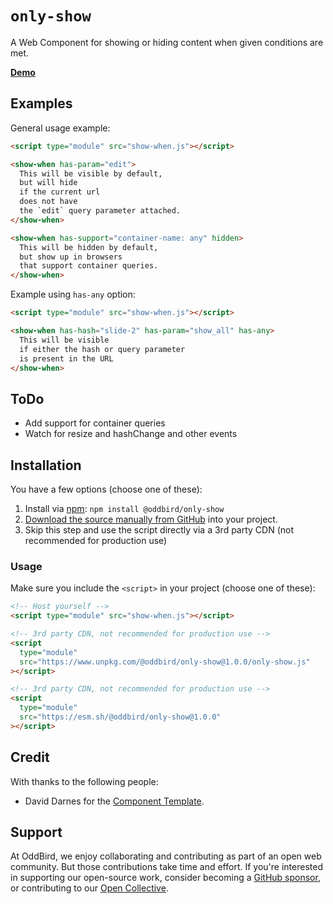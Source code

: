 # `only-show`

A Web Component
for showing or hiding content
when given conditions are met.

**[Demo](https://oddbird.github.io/only-show/demo.html)**

## Examples

General usage example:

```html
<script type="module" src="show-when.js"></script>

<show-when has-param="edit">
  This will be visible by default,
  but will hide
  if the current url
  does not have
  the `edit` query parameter attached.
</show-when>

<show-when has-support="container-name: any" hidden>
  This will be hidden by default,
  but show up in browsers
  that support container queries.
</show-when>
```

Example using `has-any` option:

```html
<script type="module" src="show-when.js"></script>

<show-when has-hash="slide-2" has-param="show_all" has-any>
  This will be visible
  if either the hash or query parameter
  is present in the URL
</show-when>
```

## ToDo

- Add support for container queries
- Watch for resize and hashChange and other events

## Installation

You have a few options (choose one of these):

1. Install via [npm](https://www.npmjs.com/package/@oddbird/only-show): `npm install @oddbird/only-show`
1. [Download the source manually from GitHub](https://github.com/oddbird/only-show/releases) into your project.
1. Skip this step and use the script directly via a 3rd party CDN (not recommended for production use)

### Usage

Make sure you include the `<script>` in your project (choose one of these):

```html
<!-- Host yourself -->
<script type="module" src="show-when.js"></script>
```

```html
<!-- 3rd party CDN, not recommended for production use -->
<script
  type="module"
  src="https://www.unpkg.com/@oddbird/only-show@1.0.0/only-show.js"
></script>
```

```html
<!-- 3rd party CDN, not recommended for production use -->
<script
  type="module"
  src="https://esm.sh/@oddbird/only-show@1.0.0"
></script>
```

## Credit

With thanks to the following people:

- David Darnes for the [Component Template](https://github.com/daviddarnes/component-template).

## Support

At OddBird,
we enjoy collaborating and contributing
as part of an open web community.
But those contributions take time and effort.
If you're interested in supporting our
open-source work,
consider becoming a
[GitHub sponsor](https://github.com/sponsors/oddbird),
or contributing to our
[Open Collective](https://opencollective.com/oddbird-open-source).
